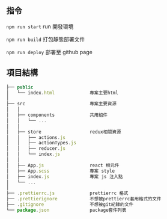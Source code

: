## 指令

`npm run start` run 開發環境

`npm run build` 打包靜態部署文件

`npm run deploy` 部署至 github page

## 項目結構

```javascript
├── public
│   └── index.html             專案主要html
│
├── src                        專案主要資源
│   │
│   ├── components             共用組件
│   │   └── ...
│   │
│   ├── store                  redux相關資源
│   │   ├── actions.js
│   │   ├── actionTypes.js
│   │   ├── reducer.js
│   │   └── index.js
│   │
│   ├── App.js                 react 根元件
│   ├── App.scss               專案 style
│   ├── index.js               專案 js 注入點
│   └── ...
│
├── .prettierrc.js             prettierrc 格式
├── .prettierignore            不想被prettierrc套用格式的文件
├── .gitignore                 不想被git紀錄的文件
└── package.json               package套件列表
```
